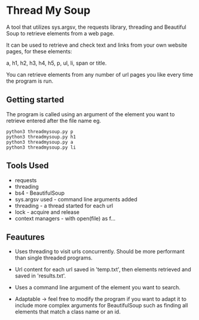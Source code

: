 # Thread My Soup
A tool that utilizes sys.argsv, the requests library, threading and Beautiful Soup to retrieve elements from a web page. 

It can be used to retrieve and check text and links from your own website pages, for these elements: 

a, h1, h2, h3, h4, h5, p, ul, li, span or title.

You can retrieve elements from any number of url pages you like every time the program is run.

## Getting started
The program is called using an argument of the element you want to retrieve entered after the file name eg.
```
python3 threadmysoup.py p
python3 threadmysoup.py h1
python3 threadmysoup.py a
python3 threadmysoup.py li
```

## Tools Used
- requests
- threading
- bs4 - BeautifulSoup
- sys.argsv used - command line arguments added
- threading - a thread started for each url
- lock - acquire and release
- context managers - with open(file) as f... 

## Feautures
- Uses threading to visit urls concurrently. Should be more performant than single threaded programs.
- Url content for each url saved in 'temp.txt', then elements retrieved and saved in 'results.txt'.
- Uses a command line argument of the element you want to search.

- Adaptable -> feel free to modify the program if you want to adapt it to include more complex arguments for BeautifulSoup such as finding all elements that match a class name or an id.

